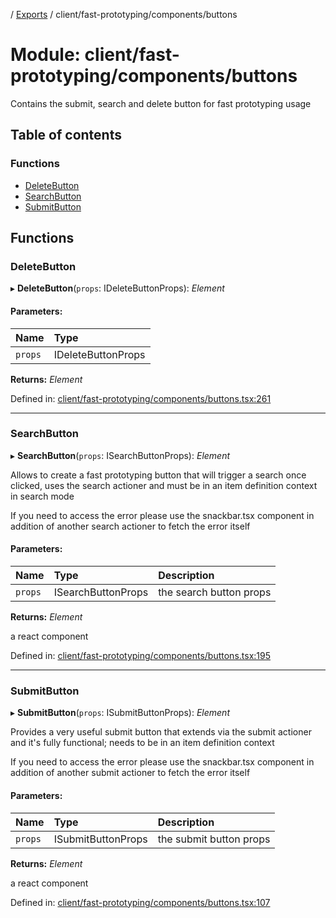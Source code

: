 [](../README.md) / [Exports](../modules.md) / client/fast-prototyping/components/buttons

# Module: client/fast-prototyping/components/buttons

Contains the submit, search and delete button for fast prototyping
usage

## Table of contents

### Functions

- [DeleteButton](client_fast_prototyping_components_buttons.md#deletebutton)
- [SearchButton](client_fast_prototyping_components_buttons.md#searchbutton)
- [SubmitButton](client_fast_prototyping_components_buttons.md#submitbutton)

## Functions

### DeleteButton

▸ **DeleteButton**(`props`: IDeleteButtonProps): *Element*

#### Parameters:

Name | Type |
:------ | :------ |
`props` | IDeleteButtonProps |

**Returns:** *Element*

Defined in: [client/fast-prototyping/components/buttons.tsx:261](https://github.com/onzag/itemize/blob/0e9b128c/client/fast-prototyping/components/buttons.tsx#L261)

___

### SearchButton

▸ **SearchButton**(`props`: ISearchButtonProps): *Element*

Allows to create a fast prototyping button that will trigger a search
once clicked, uses the search actioner and must be in an item definition context
in search mode

If you need to access the error please use the snackbar.tsx component
in addition of another search actioner to fetch the error itself

#### Parameters:

Name | Type | Description |
:------ | :------ | :------ |
`props` | ISearchButtonProps | the search button props   |

**Returns:** *Element*

a react component

Defined in: [client/fast-prototyping/components/buttons.tsx:195](https://github.com/onzag/itemize/blob/0e9b128c/client/fast-prototyping/components/buttons.tsx#L195)

___

### SubmitButton

▸ **SubmitButton**(`props`: ISubmitButtonProps): *Element*

Provides a very useful submit button that extends via the submit
actioner and it's fully functional; needs to be in an item
definition context

If you need to access the error please use the snackbar.tsx component
in addition of another submit actioner to fetch the error itself

#### Parameters:

Name | Type | Description |
:------ | :------ | :------ |
`props` | ISubmitButtonProps | the submit button props   |

**Returns:** *Element*

a react component

Defined in: [client/fast-prototyping/components/buttons.tsx:107](https://github.com/onzag/itemize/blob/0e9b128c/client/fast-prototyping/components/buttons.tsx#L107)
